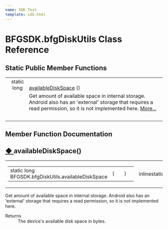 ```yaml
---
name: SDK Test
template: sdk.html
---
```


# BFGSDK.bfgDiskUtils Class Reference

## Static Public Member Functions

<table class="memberdecls">
  <tr class="memitem:af0e78846a4941a818db2b629aa7eb24e">
    <td class="memItemLeft" align="right" valign="top">static long&#160;</td>
    <td class="memItemRight" valign="bottom"><a class="el" href="class_b_f_g_s_d_k_1_1bfg_disk_utils.html#af0e78846a4941a818db2b629aa7eb24e">availableDiskSpace</a> ()</td>
  </tr>
  <tr class="memdesc:af0e78846a4941a818db2b629aa7eb24e">
    <td class="mdescLeft">&#160;</td>
    <td class="mdescRight">Get amount of available space in internal storage. Android also has an 'external' storage that requires a read permission, so it is not implemented here. <a href="class_b_f_g_s_d_k_1_1bfg_disk_utils.html#af0e78846a4941a818db2b629aa7eb24e">More...</a><br /></td>
  </tr>
  <tr class="separator:af0e78846a4941a818db2b629aa7eb24e">
    <td class="memSeparator" colspan="2">&#160;</td>
  </tr>
</table>

## Member Function Documentation

<a id="af0e78846a4941a818db2b629aa7eb24e" name="af0e78846a4941a818db2b629aa7eb24e"></a>
<h2 class="memtitle"><span class="permalink"><a href="#af0e78846a4941a818db2b629aa7eb24e">&#9670;&nbsp;</a></span>availableDiskSpace()</h2>

<div class="memitem">
  <div class="memproto">
    <table class="mlabels">
      <tr>
        <td class="mlabels-left">
          <table class="memname">
            <tr>
              <td class="memname">static long BFGSDK.bfgDiskUtils.availableDiskSpace </td>
              <td>(</td>
              <td class="paramname"></td><td>)</td>
              <td></td>
            </tr>
          </table>
        </td>
        <td class="mlabels-right"><span class="mlabels"><span class="mlabel">inline</span><span class="mlabel">static</span></span>  </td>
      </tr>
    </table>
  </div>
  <div class="memdoc">
    <p>Get amount of available space in internal storage. Android also has an 'external' storage that requires a read permission, so it is not implemented here. </p>
    <dl class="section return"><dt>Returns</dt><dd>The device's available disk space in bytes.</dd></dl>
  </div>
</div>

